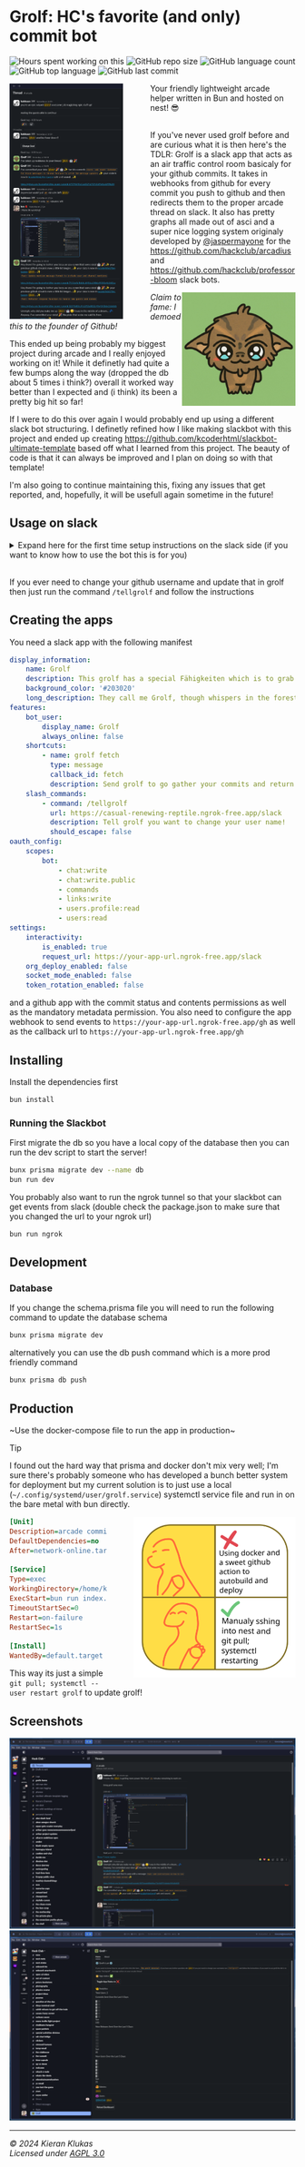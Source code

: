 # Grolf: HC's favorite (and only) commit bot

![Hours spent working on this](https://waka.hackclub.com/api/badge/krn/interval:any/project:grolf)
![GitHub repo size](https://img.shields.io/github/repo-size/kcoderhtml/grolf)
![GitHub language count](https://img.shields.io/github/languages/count/kcoderhtml/grolf)
![GitHub top language](https://img.shields.io/github/languages/top/kcoderhtml/grolf)
![GitHub last commit](https://img.shields.io/github/last-commit/kcoderhtml/grolf)

<img src="https://github.com/kcoderhtml/grolf/raw/master/.github/images/grolf-thread.png" align="left" width="200" style="padding-right: 3rem"/>
Your friendly lightweight arcade helper written in Bun and hosted on nest! 😎

</br>
</br>

If you've never used grolf before and are curious what it is then here's the TDLR: Grolf is a slack app that acts as an air traffic control room basicaly for your github commits. It takes in webhooks from github for every commit you push to github and then redirects them to the proper arcade thread on slack. It also has pretty graphs all made out of asci and a super nice logging system originaly developed by [@jaspermayone](https://github.com/jaspermayone) for the https://github.com/hackclub/arcadius and https://github.com/hackclub/professor-bloom slack bots.

<img src="https://github.com/kcoderhtml/grolf/raw/master/.github/images/grolf.jpg" align="right" width="200"/>

_Claim to fame: I demoed this to the founder of Github!_

This ended up being probably my biggest project during arcade and I really enjoyed working on it! While it definetly had quite a few bumps along the way (dropped the db about 5 times i think?) overall it worked way better than I expected and (i think) its been a pretty big hit so far!

If I were to do this over again I would probably end up using a different slack bot structuring. I definetly refined how I like making slackbot with this project and ended up creating https://github.com/kcoderhtml/slackbot-ultimate-template based off what I learned from this project. The beauty of code is that it can always be improved and I plan on doing so with that template!

I'm also going to continue maintaining this, fixing any issues that get reported, and, hopefully, it will be usefull again sometime in the future!

## Usage on slack

<details>
  <summary>Expand here for the first time setup instructions on the slack side (if you want to know how to use the bot this is for you)</summary>

  <br/>

First you need to create a new arcade session like below:  
 ![arcade session](https://github.com/kcoderhtml/grolf/raw/master/.github/images/arcade-thread.png)  
 Next click the three dots next to your thread's top message  
 ![message actions popup](https://github.com/kcoderhtml/grolf/raw/master/.github/images/arcade-message-shortcuts.png)  
 Now click the message shortcuts button and search for `fetch grolf` in the popup  
 ![the message shortcuts popup](https://github.com/kcoderhtml/grolf/raw/master/.github/images/messasge-shortcuts.png)  
 Now click the fetch grolf shortcut and follow the instructions grolf gives you to authorize your acount with github (if there was a database reset and you need to do this again then enter your github username in the popup follow the link displayed to install grolf and then delete the grolf app from your github acount then reinstall it acording to grolf's instructions)  
 ![grolf's github login popup](https://github.com/kcoderhtml/grolf/raw/master/.github/images/grolf-github-login.png)  
 When installing the grolf app I recommend checking all repositories so that grolf will just work regardless of what you are working on but you can also chose specific repositories if you feel more comfortable that way.  
 ![grolf github installation](https://github.com/kcoderhtml/grolf/raw/master/.github/images/grolf-github-install.png)  
 Grolf will now send a message in your arcade thread and you are good to go!  
 ![grolf listening message](https://github.com/kcoderhtml/grolf/raw/master/.github/images/grolf-listening-message.png)

</details>

<br/>

If you ever need to change your github username and update that in grolf then just run the command `/tellgrolf` and follow the instructions

## Creating the apps

You need a slack app with the following manifest

```yaml
display_information:
    name: Grolf
    description: This grolf has a special Fähigkeiten which is to grab your git commits and plop them somewhere
    background_color: '#203020'
    long_description: They call me Grolf, though whispers in the forest say I'm born from moonlight and fallen leaves. I wouldn't know, honestly, my memories start with the damp earth and the sweet smell of moss. I'm not much to look at, a furry green fellow with a single, bright leaf sprouting from my back. But don't let that fool you! Lately, I feel a strange pull towards the programmers' world, a place buzzing with light and strange symbols. Sometimes, I can't resist grabbing a sparkly wisp of code from their machines and dropping it right in their online hangout. They get flustered, these programmers, but hey, a little chaos never hurt anyone, right? Besides, who knows, maybe they'll find a missing piece of their puzzle in my little gifts.
features:
    bot_user:
        display_name: Grolf
        always_online: false
    shortcuts:
        - name: grolf fetch
          type: message
          callback_id: fetch
          description: Send grolf to go gather your commits and return with them to this thread!
    slash_commands:
        - command: /tellgrolf
          url: https://casual-renewing-reptile.ngrok-free.app/slack
          description: Tell grolf you want to change your user name!
          should_escape: false
oauth_config:
    scopes:
        bot:
            - chat:write
            - chat:write.public
            - commands
            - links:write
            - users.profile:read
            - users:read
settings:
    interactivity:
        is_enabled: true
        request_url: https://your-app-url.ngrok-free.app/slack
    org_deploy_enabled: false
    socket_mode_enabled: false
    token_rotation_enabled: false
```

and a github app with the commit status and contents permissions as well as the mandatory metadata permission. You also need to configure the app webhook to send events to `https://your-app-url.ngrok-free.app/gh` as well as the callback url to `https://your-app-url.ngrok-free.app/gh`

## Installing

Install the dependencies first

```bash
bun install
```

### Running the Slackbot

First migrate the db so you have a local copy of the database then you can run the dev script to start the server!

```bash
bunx prisma migrate dev --name db
bun run dev
```

You probably also want to run the ngrok tunnel so that your slackbot can get events from slack (double check the package.json to make sure that you changed the url to your ngrok url)

```bash
bun run ngrok
```

## Development

### Database

If you change the schema.prisma file you will need to run the following command to update the database schema

```bash
bunx prisma migrate dev
```

alternatively you can use the db push command which is a more prod friendly command

```bash
bunx prisma db push
```

## Production

~Use the docker-compose file to run the app in production~

> [!TIP]
> I found out the hard way that prisma and docker don't mix very well; I'm sure there's probably someone who has developed a bunch better system for deployment but my current solution is to just use a local (`~/.config/systemd/user/grolf.service`) systemctl service file and run in on the bare metal with bun directly.

<img src="https://github.com/kcoderhtml/grolf/raw/master/.github/images/yea_nay.svg" align="right" width="285" style="padding-left: 3rem"/>

```ini
[Unit]
Description=arcade commit helper
DefaultDependencies=no
After=network-online.target

[Service]
Type=exec
WorkingDirectory=/home/kierank/grolf
ExecStart=bun run index.ts
TimeoutStartSec=0
Restart=on-failure
RestartSec=1s

[Install]
WantedBy=default.target
```

This way its just a simple `git pull; systemctl --user restart grolf` to update grolf!

## Screenshots

![An example of an arcade thread with grolf](https://github.com/kcoderhtml/grolf/raw/master/.github/images/thread.png)
![the apphome page of grolf](https://github.com/kcoderhtml/grolf/raw/master/.github/images/apphome.png)

---

_© 2024 Kieran Klukas_  
_Licensed under [AGPL 3.0](LICENSE.md)_
